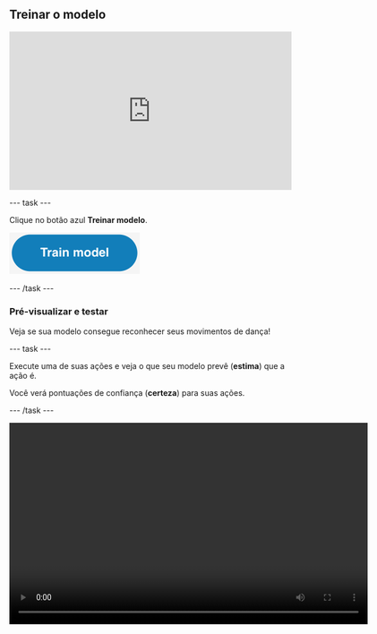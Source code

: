 ## Treinar o modelo

<html>
  <div style="position: relative; overflow: hidden; padding-top: 56.25%;">
    <iframe style="position: absolute; top: 0; left: 0; right: 0; width: 100%; height: 100%; border: none;" src="https://www.youtube.com/embed/2VC3gnPk3Zw?rel=0&cc_load_policy=1" allowfullscreen allow="accelerometer; autoplay; clipboard-write; encrypted-media; gyroscope; picture-in-picture; web-share"></iframe>
  </div>
</html>

--- task ---

Clique no botão azul **Treinar modelo**.

![Botão 'Treinar Modelo'.](images/train-model-button.png)

--- /task ---

### Pré-visualizar e testar

Veja se sua modelo consegue reconhecer seus movimentos de dança!

--- task ---

Execute uma de suas ações e veja o que seu modelo prevê (**estima**) que a ação é.

Você verá pontuações de confiança (**certeza**) para suas ações.

--- /task ---

<video width="640" height="360" controls>
  <source src="images/discotest.mp4" type="video/mp4" alt="Uma gravação de tela mostrando a ação estimada durante o teste, com uma sobreposição de um garoto executando o passo de dança.">
Your browser does not support the video tag.
</video>
